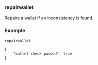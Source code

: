 ### repairwallet ###

Repairs a wallet if an inconsistency is found.

### Example ###

```
repairwallet

{
    "wallet check passed": true
}

```
